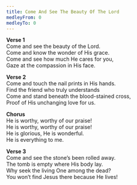 ```yaml
---
title: Come And See The Beauty Of The Lord
medleyFrom: 0
medleyTo: 0
---
```


**Verse 1**  
Come and see the beauty of the Lord.  
Come and know the wonder of His grace.  
Come and see how much He cares for you,  
Gaze at the compassion in His face.

**Verse 2**  
Come and touch the nail prints in His hands.  
Find the friend who truly understands  
Come and stand beneath the blood-stained cross,  
Proof of His unchanging love for us.

**Chorus**  
He is worthy, worthy of our praise!  
He is worthy, worthy of our praise!  
He is glorious, He is wonderful.  
He is everything to me.

**Verse 3**  
Come and see the stone’s been rolled away.  
The tomb is empty where His body lay.  
Why seek the living One among the dead?  
You won’t find Jesus there because He lives!

